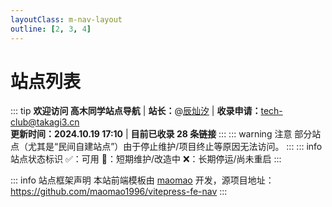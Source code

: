 ```yaml
---
layoutClass: m-nav-layout
outline: [2, 3, 4]
---
```


<script setup>
import MNavLinks from './components/MNavLinks.vue'

import { NAV_DATA } from './data'
</script>
<style src="./index.scss"></style>

# 站点列表

::: tip
**欢迎访问 高木同学站点导航** |
**站长：**@[辰灿汐](https://aurorainic.top) |
**收录申请：**[tech-club@takagi3.cn](mailto:tech-club@takagi3.cn)<br>
**更新时间：2024.10.19 17:10** | **目前已收录 28 条链接**
:::
::: warning 注意
部分站点（尤其是“民间自建站点”）由于停止维护/项目终止等原因无法访问。
:::
::: info 站点状态标识
✅：可用 🤔：短期维护/改造中 ❌：长期停运/尚未重启
:::

<MNavLinks v-for="{title, items} in NAV_DATA" :title="title" :items="items"/>

::: info 站点框架声明
本站前端模板由 [maomao](https://github.com/maomao1996) 开发，源项目地址：https://github.com/maomao1996/vitepress-fe-nav
:::
